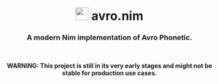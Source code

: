 <div align="center">

# <img src="https://raw.githubusercontent.com/nim-lang/assets/master/Art/logo-crown.png" height="30px"/> avro.nim <br>
### A modern Nim implementation of Avro Phonetic.

<br>

**WARNING: This project is still in its very early stages and might not be stable for production use cases.**

</div>
